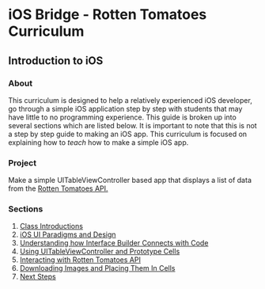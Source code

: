 iOS Bridge - Rotten Tomatoes Curriculum
===================

## Introduction to iOS

### About
This curriculum is designed to help a relatively experienced iOS developer, go through a simple iOS application step by step with students that may have little to no programming experience. This guide is broken up into several sections which are listed below. It is important to note that this is not a step by step guide to making an iOS app. This curriculum is focused on explaining how to _teach_ how to make a simple iOS app.

### Project
Make a simple UITableViewController based app that displays a list of data from the [Rotten Tomatoes API.](http://developer.rottentomatoes.com)

### Sections
1. [Class Introductions](/TextForGuide/Class-Introductions.md)
1. [iOS UI Paradigms and Design](/TextForGuide/iOS-UI-Paradigms.md)
1. [Understanding how Interface Builder Connects with Code](/TextForGuide/Interface-Builder.md)
1. [Using UITableViewController and Prototype Cells](/TextForGuide/UITableViewController.md)
1. [Interacting with Rotten Tomatoes API](/TextForGuide/Interacting-with-RT-API.md)
1. [Downloading Images and Placing Them In Cells](/TextForGuide/Downloading-Poster-Art.md)
1. [Next Steps](/TextForGuide/NeXTSTEPs.md)